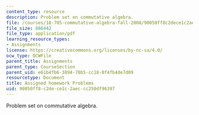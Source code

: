 ```yaml
---
content_type: resource
description: Problem set on commutative algebra.
file: /courses/18-705-commutative-algebra-fall-2008/90050ff8c2dece1c2aeccc250df96397_handoutprob.pdf
file_size: 886442
file_type: application/pdf
learning_resource_types:
- Assignments
license: https://creativecommons.org/licenses/by-nc-sa/4.0/
ocw_type: OCWFile
parent_title: Assignments
parent_type: CourseSection
parent_uid: e61b4fb6-3894-70b5-cc18-0f4fb4de7d09
resourcetype: Document
title: Assigned homework Problems
uid: 90050ff8-c2de-ce1c-2aec-cc250df96397
---
```

Problem set on commutative algebra.